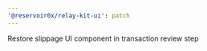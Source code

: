 ```yaml
---
'@reservoir0x/relay-kit-ui': patch
---
```


Restore slippage UI component in transaction review step
